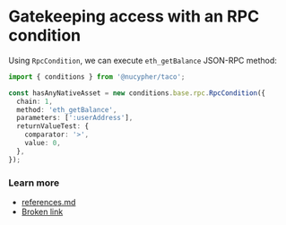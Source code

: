 # Gatekeeping access with an RPC condition

Using `RpcCondition`, we can execute  `eth_getBalance` JSON-RPC method:

```typescript
import { conditions } from '@nucypher/taco';

const hasAnyNativeAsset = new conditions.base.rpc.RpcCondition({
  chain: 1,
  method: 'eth_getBalance',
  parameters: [':userAddress'],
  returnValueTest: {
    comparator: '>',
    value: 0,
  },
});
```

### Learn more&#x20;

* [references.md](../../../references.md "mention")
* [Broken link](broken-reference "mention")
